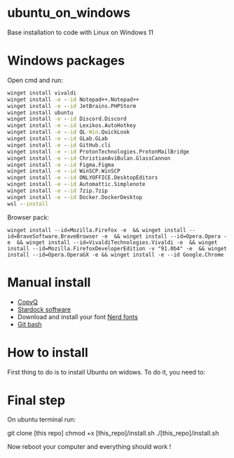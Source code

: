 # ubuntu_on_windows

Base installation to code with Linux on Windows 11

# Windows packages

Open cmd and run:
```cmd
winget install vivaldi
winget install -e --id Notepad++.Notepad++
winget install -e --id JetBrains.PHPStorm
winget install ubuntu
winget install -e --id Discord.Discord
winget install -e --id Lexikos.AutoHotkey
winget install -e --id QL-Win.QuickLook
winget install -e --id GLab.GLab
winget install -e --id GitHub.cli
winget install -e --id ProtonTechnologies.ProtonMailBridge
winget install -e --id ChristianAviBulan.GlassCannon
winget install -e --id Figma.Figma
winget install -e --id WinSCP.WinSCP
winget install -e --id ONLYOFFICE.DesktopEditors
winget install -e --id Automattic.Simplenote
winget install -e --id 7zip.7zip
winget install -e --id Docker.DockerDesktop
wsl --install
```

Browser pack:
```
winget install --id=Mozilla.Firefox -e  && winget install --id=BraveSoftware.BraveBrowser -e  && winget install --id=Opera.Opera -e  && winget install --id=VivaldiTechnologies.Vivaldi -e  && winget install --id=Mozilla.FirefoxDeveloperEdition -v "91.0b4" -e  && winget install --id=Opera.OperaGX -e && winget install -e --id Google.Chrome
```

# Manual install

- [CopyQ](https://hluk.github.io/CopyQ/)
- [Stardock software](https://www.stardock.com/products/odnt/)
- Download and install your font [Nerd fonts](https://www.nerdfonts.com/font-downloads)
- [Git bash](https://git-scm.com/downloads)

# How to install

First thing to do is to install Ubuntu on widows. To do it, you need to:


# Final step

On ubuntu terminal run:

git clone [this repo]
chmod +x [this_repo]/install.sh
./[this_repo]/install.sh

Now  reboot your computer and everything should work !
